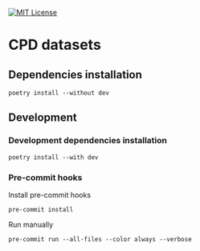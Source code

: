 [![MIT License][license-shield]][license-url]

# CPD datasets

[license-shield]: https://img.shields.io/github/license/vkutuev/cpd-datasets.svg?style=for-the-badge&color=blue
[license-url]: LICENSE.md

## Dependencies installation

```shell
poetry install --without dev
```

## Development

### Development dependencies installation

```shell
poetry install --with dev
```

### Pre-commit  hooks

Install pre-commit hooks

```shell
pre-commit install
```

Run manually

```shell
pre-commit run --all-files --color always --verbose
```
